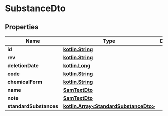 # SubstanceDto

## Properties
Name | Type | Description | Notes
------------ | ------------- | ------------- | -------------
**id** | [**kotlin.String**](.md) |  | 
**rev** | [**kotlin.String**](.md) |  |  [optional]
**deletionDate** | [**kotlin.Long**](.md) |  |  [optional]
**code** | [**kotlin.String**](.md) |  |  [optional]
**chemicalForm** | [**kotlin.String**](.md) |  |  [optional]
**name** | [**SamTextDto**](SamTextDto.md) |  |  [optional]
**note** | [**SamTextDto**](SamTextDto.md) |  |  [optional]
**standardSubstances** | [**kotlin.Array&lt;StandardSubstanceDto&gt;**](StandardSubstanceDto.md) |  |  [optional]
